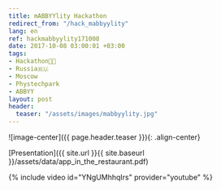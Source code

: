 ```yaml
---
title: mABBYYlity Hackathon
redirect_from: "/hack_mabbyylity"
lang: en
ref: hackmabbyylity171008
date: 2017-10-08 03:00:01 +03:00
tags:
- Hackathon👨‍💻
- Russia🇷🇺
- Moscow
- Phystechpark
- ABBYY
layout: post
header:
  teaser: "/assets/images/mabbyylity.jpg"
---
```


![image-center]({{ page.header.teaser }}){: .align-center}

[Presentation]({{ site.url }}{{ site.baseurl }}/assets/data/app_in_the_restaurant.pdf)

{% include video id="YNgUMhhqIrs" provider="youtube" %}

